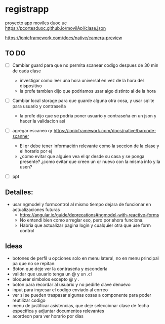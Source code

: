 # registrapp
proyecto app moviles duoc uc
https://pcortesduoc.github.io/movilApi/clase.json

https://ionicframework.com/docs/native/camera-preview

## TO DO
- [ ] Cambiar guard para que no permita scanear codigo despues de 30 min de cada clase
    - investigar como leer una hora universal en vez de la hora del dispositivo
    - la profe tambien dijo que podriamos usar algo distinto al de la hora
- [ ] Cambiar local storage para que guarde alguna otra cosa, y usar sqlite para usuario y contraseña
    - la profe dijo que se podria poner usuario y contraseña en un json y hacer la validacion asi
- [ ] agregar escaneo qr https://ionicframework.com/docs/native/barcode-scanner
    - El qr debe tener información relevante como la seccion de la clase y el horario por ej
    - ¿como evitar que alguien vea el qr desde su casa y se ponga presente? ¿como evitar que creen un qr nuevo con la misma info y la usen?
- [ ] ppt


## Detalles:
- usar ngmodel y formcontrol al mismo tiempo dejara de funcionar en actualizaciones futuras
    - https://angular.io/guide/deprecations#ngmodel-with-reactive-forms
    - No entendi bien como arreglar eso, pero por ahora funciona.
    - Habria que actualizar pagina login y cualquier otra que use form control

## Ideas
- botones de perfil u opciones solo en menu lateral, no en menu principal pa que no se repitan
- Boton que deje ver la contraseña y esconderla
- validar que usuario tenga un @ y un .cl
- bloquear simbolos excepto @ y .
- boton para recordar al usuario y no pedirle clave denuevo
- input para ingresar el codigo enviado al correo
- ver si se pueden traspasar algunas cosas a componente para poder reutilizar codigo
- menu de justificar asistencias, que deje seleccionar clase de fecha especifica y adjuntar documentos relevantes
- acordeon para ver horario por dias
